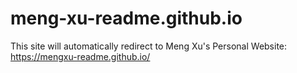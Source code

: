 # meng-xu-readme.github.io

This site will automatically redirect to Meng Xu's Personal Website: https://mengxu-readme.github.io/
